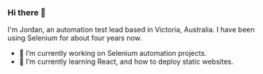 ### Hi there 👋

I'm Jordan, an automation test lead based in Victoria, Australia. I have been using Selenium for about four years now.
- 🔭 I’m currently working on Selenium automation projects.
- 🌱 I’m currently learning React, and how to deploy static websites.
